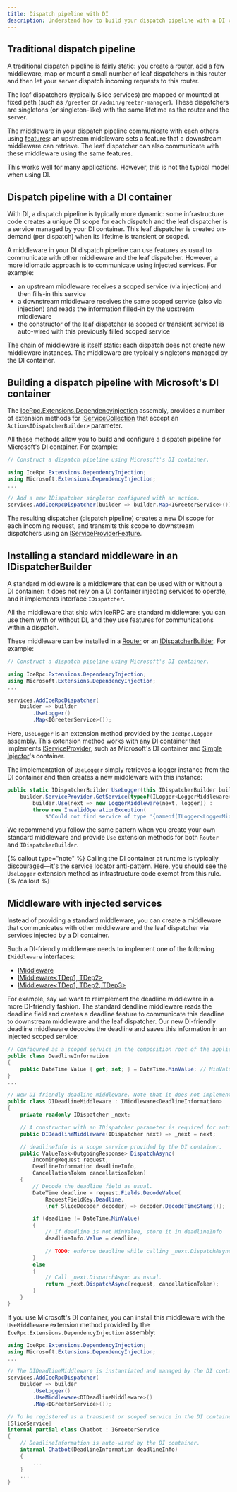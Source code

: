 ```yaml
---
title: Dispatch pipeline with DI
description: Understand how to build your dispatch pipeline with a DI container.
---
```


## Traditional dispatch pipeline

A traditional dispatch pipeline is fairly static: you create a [router](../dispatch/router), add a few middleware, map
or mount a small number of leaf dispatchers in this router and then let your server dispatch incoming requests to this
router.

The leaf dispatchers (typically Slice services) are mapped or mounted at fixed path (such as `/greeter` or
`/admin/greeter-manager`). These dispatchers are singletons (or singleton-like) with the same lifetime as the router and
the server.

The middleware in your dispatch pipeline communicate with each others using [features]: an upstream middleware sets a
feature that a downstream middleware can retrieve. The leaf dispatcher can also communicate with these middleware using
the same features.

This works well for many applications. However, this is not the typical model when using DI.

## Dispatch pipeline with a DI container

With DI, a dispatch pipeline is typically more dynamic: some infrastructure code creates a unique DI scope for each
dispatch and the leaf dispatcher is a service managed by your DI container. This leaf dispatcher is created on-demand
(per dispatch) when its lifetime is transient or scoped.

A middleware in your DI dispatch pipeline can use features as usual to communicate with other middleware and the leaf
dispatcher. However, a more idiomatic approach is to communicate using injected services. For example:
 - an upstream middleware receives a scoped service (via injection) and then fills-in this service
 - a downstream middleware receives the same scoped service (also via injection) and reads the information filled-in by
 the upstream middleware
 - the constructor of the leaf dispatcher (a scoped or transient service) is auto-wired with this previously filled
scoped service

The chain of middleware is itself static: each dispatch does not create new middleware instances. The middleware are
typically singletons managed by the DI container.

## Building a dispatch pipeline with Microsoft's DI container

The [IceRpc.Extensions.DependencyInjection] assembly, provides a number of extension methods for
[IServiceCollection] that accept an `Action<IDispatcherBuilder>` parameter.

All these methods allow you to build and configure a dispatch pipeline for Microsoft's DI container. For example:

```csharp
// Construct a dispatch pipeline using Microsoft's DI container.

using IceRpc.Extensions.DependencyInjection;
using Microsoft.Extensions.DependencyInjection;
...

// Add a new IDispatcher singleton configured with an action.
services.AddIceRpcDispatcher(builder => builder.Map<IGreeterService>());
```

The resulting dispatcher (dispatch pipeline) creates a new DI scope for each incoming request, and transmits this scope
to downstream dispatchers using an [IServiceProviderFeature].

## Installing a standard middleware in an IDispatcherBuilder

A standard middleware is a middleware that can be used with or without a DI container: it does not rely on a DI
container injecting services to operate, and it implements interface `IDispatcher`.

All the middleware that ship with IceRPC are standard middleware: you can use them with or without DI, and they use
features for communications within a dispatch.

These middleware can be installed in a [Router] or an [IDispatcherBuilder]. For
example:

```csharp
// Construct a dispatch pipeline using Microsoft's DI container.

using IceRpc.Extensions.DependencyInjection;
using Microsoft.Extensions.DependencyInjection;
...

services.AddIceRpcDispatcher(
    builder => builder
        .UseLogger()
        .Map<IGreeterService>());
```

Here, `UseLogger` is an extension method provided by the `IceRpc.Logger` assembly. This extension method works with any
DI container that implements [IServiceProvider], such as Microsoft's DI container and [Simple
Injector](https://simpleinjector.org/)'s container.

The implementation of `UseLogger` simply retrieves a logger instance from the DI container and then creates a new
middleware with this instance:

```csharp
public static IDispatcherBuilder UseLogger(this IDispatcherBuilder builder) =>
    builder.ServiceProvider.GetService(typeof(ILogger<LoggerMiddleware>)) is ILogger logger ?
        builder.Use(next => new LoggerMiddleware(next, logger)) :
        throw new InvalidOperationException(
            $"Could not find service of type '{nameof(ILogger<LoggerMiddleware>)}' in the service container.");
```

We recommend you follow the same pattern when you create your own standard middleware and provide `Use` extension
methods for both `Router` and `IDispatcherBuilder`.

{% callout type="note" %}
Calling the DI container at runtime is typically discouraged—it's the service locator anti-pattern. Here, you should
see the `UseLogger` extension method as infrastructure code exempt from this rule.
{% /callout %}

## Middleware with injected services

Instead of providing a standard middleware, you can create a middleware that communicates with other middleware and the
leaf dispatcher via services injected by a DI container.

Such a DI-friendly middleware needs to implement one of the following `IMiddleware` interfaces:
- [IMiddleware<TDep>](csharp:IceRpc.Extensions.DependencyInjection.IMiddleware-1)
- [IMiddleware<TDep1, TDep2>](csharp:IceRpc.Extensions.DependencyInjection.IMiddleware-2)
- [IMiddleware<TDep1, TDep2, TDep3>](csharp:IceRpc.Extensions.DependencyInjection.IMiddleware-3)

For example, say we want to reimplement the deadline middleware in a more DI-friendly fashion. The standard deadline
middleware reads the deadline field and creates a deadline feature to communicate this deadline to downstream middleware
and the leaf dispatcher. Our new DI-friendly deadline middleware decodes the deadline and saves this information in an
injected scoped service:

```csharp
// Configured as a scoped service in the composition root of the application.
public class DeadlineInformation
{
    public DateTime Value { get; set; } = DateTime.MinValue; // MinValue means no deadline.
}
...

// New DI-friendly deadline middleware. Note that it does not implement IDispatcher.
public class DIDeadlineMiddleware : IMiddleware<DeadlineInformation>
{
    private readonly IDispatcher _next;

    // A constructor with an IDispatcher parameter is required for auto-wiring.
    public DIDeadlineMiddleware(IDispatcher next) => _next = next;

    // deadlineInfo is a scope service provided by the DI container.
    public ValueTask<OutgoingResponse> DispatchAsync(
        IncomingRequest request,
        DeadlineInformation deadlineInfo,
        CancellationToken cancellationToken)
    {
        // Decode the deadline field as usual.
        DateTime deadline = request.Fields.DecodeValue(
            RequestFieldKey.Deadline,
            (ref SliceDecoder decoder) => decoder.DecodeTimeStamp());

        if (deadline != DateTime.MinValue)
        {
            // If deadline is not MinValue, store it in deadlineInfo
            deadlineInfo.Value = deadline;

            // TODO: enforce deadline while calling _next.DispatchAsync.
        }
        else
        {
            // Call _next.DispatchAsync as usual.
            return _next.DispatchAsync(request, cancellationToken);
        }
    }
}
```

If you use Microsoft's DI container, you can install this middleware with the `UseMiddleware` extension method provided
by the `IceRpc.Extensions.DependencyInjection` assembly:

```csharp
using IceRpc.Extensions.DependencyInjection;
using Microsoft.Extensions.DependencyInjection;
...

// The DIDeadlineMiddleware is instantiated and managed by the DI container.
services.AddIceRpcDispatcher(
    builder => builder
        .UseLogger()
        .UseMiddleware<DIDeadlineMiddleware>()
        .Map<IGreeterService>());

// To be registered as a transient or scoped service in the DI container.
[SliceService]
internal partial class Chatbot : IGreeterService
{
    // DeadlineInformation is auto-wired by the DI container.
    internal Chatbot(DeadlineInformation deadlineInfo)
    {
        ...
    }
    ...
}
```

[features]: ../dispatch/incoming-request#request-features

[IServiceCollection]: https://learn.microsoft.com/en-us/dotnet/api/microsoft.extensions.dependencyinjection.iservicecollection
[IServiceProvider]: https://learn.microsoft.com/en-us/dotnet/api/system.iserviceprovider
[IceRpc.Extensions.DependencyInjection]: https://github.com/icerpc/icerpc-csharp/tree/main/src/IceRpc.Extensions.DependencyInjection

[Router]: csharp:IceRpc.Router
[IDispatcherBuilder]: csharp:IceRpc.Extensions.DependencyInjection.IDispatcherBuilder
[IServiceProviderFeature]: csharp:IceRpc.Extensions.DependencyInjection.IServiceProviderFeature
